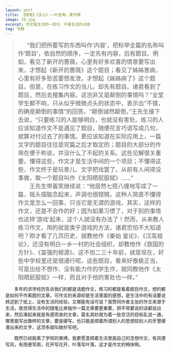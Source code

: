 ```yaml
---
layout: post
title: 【随笔】《文心》——叶圣陶，夏丏尊
image: 29.jpg
excerpt: 作文是生活的一部分，不是生活的点缀
tag: 书籍
---
```

>　　<font size="4">“我们把所要写的东西叫作‘内容’，把标举全篇的名称叫作‘题目’，依自然的顺序，一定先有内容，后有题目。例如，看见了新开的蔷薇，心里有好多欢喜的情意要写出来，才想起《新开的蔷薇》这个题目；看见了姊姊害病，心里有好多愁苦要想发泄，才想起《姊姊病了》这个题目。但是，在练习作文的当儿，却先有题目。诸君看到了题目，然后去搜集内容。这岂非又是颠倒的事情吗？”全堂学生都不响，只从似乎微微点头的状态中，表示出“不错，的确是颠倒的事情”的回答。“颠倒诚然颠倒，”王先生接下去说，“只要练习的人能够明白，也就没有害处。练习的人应该知道作文不是遇见了题目，随便花言巧语写成几句，就算对付过去了的事情。更应该知道在实际应用上，一篇文字的题目往往是完篇之后才取定的；题目的大部分的作用在便于称说，并没什么了不起的关系。这些见解很关重要。懂得这些，作文才是生活中间的一个项目；不懂得这些，作文终于是玩意儿、文字把戏罢了。从前有人闲得没事做，取一个题目叫作《太阳晒屁股赋》……”<br>
>　　王先生带着笑继续说：“他居然七搭八缠地写成了一篇，摇头摆脑念起来，声调也很铿锵。这种人简直不懂得作文是怎么一回事，只当它是无谓的游戏。其实，这样的作文，还是不会作的好；因为如果习惯了，对于别的事情也这样‘游戏’起来，这个人就没有办法了！然而，从来教人练习作文，用的就是类乎游戏的方法，诸君恐怕不大知道吧？刚才看了几页历史，就教他作《秦始
皇论》、《汉高祖论》，还没有明白一乡一村的社会组织，却教他作《救国的方针》、《富强的根源》。这不但二三十年前，就是现在，好些中学校里还是很通行呢。这些题目，看来好像极正当，可是出给不想作、没有能力作的学生作，就同教他作《太阳晒屁股赋》一样，而且对于他的害处也一样。”</font>

　　多年的求学经历告诉我们的都是话题作文，练习的都是看着题目作文，想的都是如何不作离题的文章，可作文的来源却是生活里面的感想，是生活中的有话要说转述到了纸上，没有生活的经验，又哪能有话可说？我赞同作者主张的作文来源于生活，我觉得生活中的随笔比单独作一篇文章要更重要，把平常要说的话都说出来，然后凑起来就是有感而发的文章，莫名其妙就为着一些空泛的目标乱说一通，哪里能写出像样的文章，要是硬写，也只能是顺着所谓别人的思想拾别人的牙慧硬凑出来的文字，这顶多就叫做抄写吧。

　　既然已经脱离了学校的束缚，我更愿意顺着生活里面自己的念想作文，有风便写风，有雨便写雨，花开写花开，叶落写叶落，这才是作文的畅快啊。
